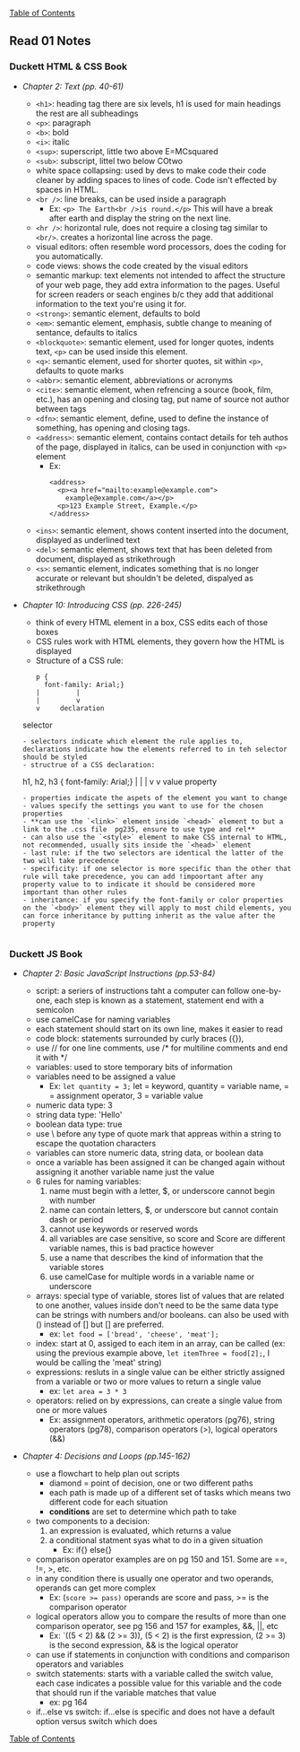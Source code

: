 [Table of Contents](https://jon-gitter.github.io/reading-notes/)

## Read 01 Notes

### Duckett HTML & CSS Book
- _Chapter 2: Text (pp. 40-61)_
  - `<h1>`: heading tag there are six levels, h1 is used for main headings the rest are all subheadings 
  - `<p>`: paragraph
  - `<b>`: bold
  - `<i>`: italic
  - `<sup>`: superscript, little two above E=MCsquared
  - `<sub>`: subscript, littel two below COtwo
  - white space collapsing: used by devs to make code their code cleaner by adding spaces to lines of code.  Code isn't effected by spaces in HTML.
  - `<br />`: line breaks, can be used inside a paragraph
    - Ex: `<p> The Earth<br />is round.</p>`  This will have a break after earth and display the string on the next line.
  - `<hr />`: horizontal rule, does not require a closing tag similar to `<br/>`. creates a horizontal line across the page. 
  - visual editors: often resemble word processors, does the coding for you automatically. 
  - code views: shows the code created by the visual editors
  - semantic markup: text elements not intended to affect the structure of your web page, they add extra information to the pages. Useful for screen readers or seach engines b/c they add that additional information to the text you're using it for.
  - `<strong>`: semantic element, defaults to bold
  - `<em>`: semantic element, emphasis, subtle change to meaning of sentance, defaults to italics
  - `<blockquote>`: semantic element, used for longer quotes, indents text, `<p>` can be used inside this element.
  - `<q>`: semantic element, used for shorter quotes, sit within `<p>`, defaults to quote marks
  - `<abbr>`: semantic element, abbreviations or acronyms
  - `<cite>`: semantic element, when refrencing a source (book, film, etc.), has an opening and closing tag, put name of source not author between tags
  - `<dfn>`: semantic element, define, used to define the instance of something, has opening and closing tags.
  - `<address>`: semantic element, contains contact details for teh authos of the page, displayed in italics, can be used in conjunction with `<p>` element
    - Ex: 
      ```
      <address>
        <p><a href="mailto:example@example.com">
          example@example.com</a></p>
        <p>123 Example Street, Example.</p>
      </address>
      ```
  - `<ins>`: semantic element, shows content inserted into the document, displayed as underlined text
  - `<del>`: semantic element, shows text that has been deleted from document, displayed as strikethrough
  - `<s>`: semantic element, indicates something that is no longer accurate or relevant but shouldn't be deleted, dispalyed as strikethrough


- _Chapter 10: Introducing CSS (pp. 226-245)_
  - think of every HTML element in a box, CSS edits each of those boxes
  - CSS rules work with HTML elements, they govern how the HTML is displayed
  - Structure of a CSS rule:
    ```
    p {
      font-family: Arial;}
    |         |
    |         v
    v     declaration
  selector
    ```
  - selectors indicate which element the rule applies to, declarations indicate how the elements referred to in teh selector should be styled
  - structrue of a CSS declaration:
  ```
  h1, h2, h3 {
    font-family: Arial;}
        |          |
        |          v
        v         value
    property
  ```
  - properties indicate the aspets of the element you want to change
  - values specify the settings you want to use for the chosen properties 
  - **can use the `<link>` element inside `<head>` element to but a link to the .css file  pg235, ensure to use type and rel**
  - can also use the `<style>` element to make CSS internal to HTML, not recommended, usually sits inside the `<head>` element
  - last rule: if the two selectors are identical the latter of the two will take precedence
  - specificity: if one selector is more specific than the other that rule will take precedence, you can add !impoortant after any property value to to indicate it should be considered more important than other rules
  - inheritance: if you specify the font-family or color properties on the `<body>` element they will apply to most child elements, you can force inheritance by putting inherit as the value after the property


### Duckett JS Book
- _Chapter 2: Basic JavaScript Instructions (pp.53-84)_
  - script: a seriers of instructions taht a computer can follow one-by-one, each step is known as a statement, statement end with a semicolon
  - use camelCase for naming variables
  - each statement should start on its own line, makes it easier to read
  - code block: statements surrounded by curly braces ({}), 
  - use // for one line comments, use /* for multiline comments and end it with */
  - variables: used to store temporary bits of information
  - variables need to be assigned a value
    - Ex: `let quantity = 3;` let = keyword, quantity = variable name, = = assignment operator, 3 = variable value
  - numeric data type: 3
  - string data type: 'Hello'
  - boolean data type: true
  - use \ before any type of quote mark that appreas within a string to escape the quotation characters
  - variables can store numeric data, string data, or boolean data
  - once a variable has been assigned it can be changed again without assigning it another variable name just the value
  - 6 rules for naming variables:
    1) name must begin with a letter, $, or underscore cannot begin with number
    2) name can contain letters, $, or underscore but cannot contain dash or period
    3) cannot use keywords or reserved words
    4) all variables are case sensitive, so score and Score are different variable names, this is bad practice however
    5) use a name that describes the kind of information that the variable stores
    6) use camelCase for multiple words in a variable name or underscore
  - arrays: special type of variable, stores list of values that are related to one another, values inside don't need to be the same data type can be strings with numbers and/or booleans. can also be used with () instead of [] but [] are preferred.
    - ex: `let food = ['bread', 'cheese', 'meat'];`
  - index: start at 0, assiged to each item in an array, can be called (ex: using the previous example above, `let itemThree = food[2];`, I would be calling the 'meat' string)
  - expressions: resluts in a single value can be either strictly assigned from a variable or two or more values to return a single value 
    - ex: `let area = 3 * 3` 
  - operators: relied on by expressions, can create a single value from one or more values
    - Ex: assignment operators, arithmetic operators (pg76), string operators (pg78), comparison operators (>), logical operators (&&)


- _Chapter 4: Decisions and Loops (pp.145-162)_
  - use a flowchart to help plan out scripts
    - diamond = point of decision, one or two different paths
    - each path is made up of a different set of tasks which means two different code for each situation
    - **conditions** are set to determine which path to take
  - two components to a decision:
    1) an expression is evaluated, which returns a value
    2) a conditional statment syas what to do in a given situation
        - Ex: if{} else{} 
  - comparison operator examples are on pg 150 and 151. Some are ==, !=, >, etc.
  - in any condition there is usually one operator and two operands, operands can get more complex
    - Ex: (`score >= pass)` operands are score and pass, >= is the comparison operator
  - logical operators allow you to compare the results of more than one comparison operator, see pg 156 and 157 for examples, &&, ||, etc
    - Ex: `((5 < 2) && (2 >= 3)), (5 < 2) is the first expression, (2 >= 3) is the second expression, && is the logical operator
  - can use if statements in conjunction with conditions and comparison operators and variables
  - switch statements: starts with a variable called the switch value, each case indicates a possible value for this variable and the code that should run if the variable matches that value
    - ex: pg 164
  - if...else vs switch: if...else is specific and does not have a default option versus switch which does





[Table of Contents](https://jon-gitter.github.io/reading-notes/)